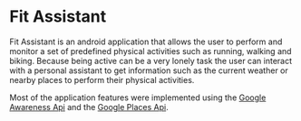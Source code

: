 # Fit Assistant
Fit Assistant is an android application that allows the user to perform and monitor
a set of predefined physical activities such as running, walking and biking. Because
being active can be a very lonely task the user can interact with a personal assistant
to get information such as the current weather or nearby places to perform their 
physical activities. 

Most of the application features were implemented using the [Google Awareness Api](https://developers.google.com/awareness/) and the 
[Google Places Api](https://developers.google.com/places/).
